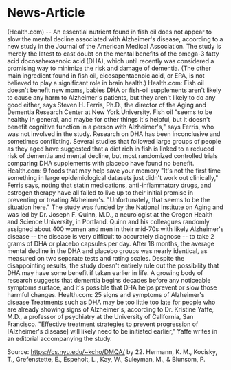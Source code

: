 # News-Article

(Health.com) -- An essential nutrient found in fish oil does not appear to slow the mental decline associated with Alzheimer's disease, according to a new study in the Journal of the American Medical Association.
The study is merely the latest to cast doubt on the mental benefits of the omega-3 fatty acid docosahexaenoic acid (DHA), which until recently was considered a promising way to minimize the risk and damage of dementia. (The other main ingredient found in fish oil, eicosapentaenoic acid, or EPA, is not believed to play a significant role in brain health.)
Health.com: Fish oil doesn't benefit new moms, babies
DHA or fish-oil supplements aren't likely to cause any harm to Alzheimer's patients, but they aren't likely to do any good either, says Steven H. Ferris, Ph.D., the director of the Aging and Dementia Research Center at New York University.
Fish oil "seems to be healthy in general, and maybe for other things it's helpful, but it doesn't benefit cognitive function in a person with Alzheimer's," says Ferris, who was not involved in the study.
Research on DHA has been inconclusive and sometimes conflicting. Several studies that followed large groups of people as they aged have suggested that a diet rich in fish is linked to a reduced risk of dementia and mental decline, but most randomized controlled trials comparing DHA supplements with placebo have found no benefit.
Health.com: 9 foods that may help save your memory
"It's not the first time something in large epidemiological datasets just didn't work out clinically," Ferris says, noting that statin medications, anti-inflammatory drugs, and estrogen therapy have all failed to live up to their initial promise in preventing or treating Alzheimer's. "Unfortunately, that seems to be the situation here."
The study was funded by the National Institute on Aging and was led by Dr. Joseph F. Quinn, M.D., a neurologist at the Oregon Health and Science University, in Portland.
Quinn and his colleagues randomly assigned about 400 women and men in their mid-70s with likely Alzheimer's disease -- the disease is very difficult to accurately diagnose -- to take 2 grams of DHA or placebo capsules per day. After 18 months, the average mental decline in the DHA and placebo groups was nearly identical, as measured on two separate tests and rating scales.
Despite the disappointing results, the study doesn't entirely rule out the possibility that DHA may have some benefit if taken earlier in life. A growing body of research suggests that dementia begins decades before any noticeable symptoms surface, and it's possible that DHA helps prevent or slow those harmful changes.
Health.com: 25 signs and symptoms of Alzheimer's disease Treatments such as DHA may be too little too late for people who are already showing signs of Alzheimer's, according to Dr. Kristine Yaffe, M.D., a professor of psychiatry at the University of California, San Francisco. "Effective treatment strategies to prevent progression of [Alzheimer's disease] will likely need to be initiated earlier," Yaffe writes in an editorial accompanying the study.

Source: https://cs.nyu.edu/~kcho/DMQA/ by 22.	Hermann, K. M., Kocisky, T., Grefenstette, E., Espeholt, L., Kay, W., Suleyman, M., & Blunsom, P. 
